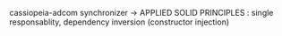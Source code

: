 cassiopeia-adcom synchronizer -> APPLIED SOLID PRINCIPLES : single responsablity, dependency inversion (constructor injection)
